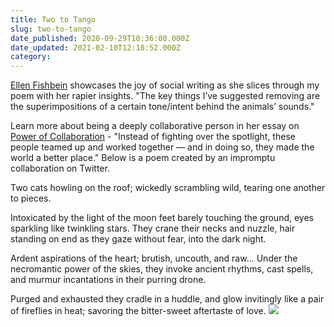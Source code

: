 ```yaml
---
title: Two to Tango
slug: two-to-tango
date_published: 2020-09-29T10:36:00.000Z
date_updated: 2021-02-10T12:18:52.000Z
category: 
---
```

[Ellen Fishbein](https://ellenrhymes.com) showcases the joy of social writing as she slices through my poem with her rapier insights. "The key things I’ve suggested removing are the superimpositions of a certain tone/intent behind the animals’ sounds."

Learn more about being a deeply collaborative person in her essay on [Power of Collaboration](https://ellenrhymes.com/collaboration/) - "Instead of fighting over the spotlight, these people teamed up and worked together — and in doing so, they made the world a better place." Below is a poem created by an impromptu collaboration on Twitter.

Two cats howling on the roof;
wickedly scrambling wild,
tearing one another to pieces.

Intoxicated by the light of the moon
feet barely touching the ground,
eyes sparkling like twinkling stars.
They crane their necks and nuzzle,
hair standing on end as they gaze
without fear, into the dark night.

Ardent aspirations of the heart;
brutish, uncouth, and raw...
Under the necromantic power of the skies,
they invoke ancient rhythms, cast spells,
and murmur incantations
in their purring drone.

Purged and exhausted they cradle in a huddle,
and glow invitingly like a pair of fireflies in heat;
savoring the bitter-sweet aftertaste of love.
![](__GHOST_URL__/content/images/2020/12/poetry-jugalbandhi.jpg)
